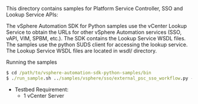 This directory contains samples for Platform Service Controller, SSO and Lookup Service APIs:

The vSphere Automation SDK for Python samples use the vCenter Lookup Service
to obtain the URLs for other vSphere Automation services (SSO, vAPI, VIM, SPBM, etc.).
The SDK contains the Lookup Service WSDL files. The samples use the python SUDS client
for accessing the lookup service. The Lookup Service WSDL files are located in wsdl/ directory.

Running the samples
```cmd
$ cd /path/to/vsphere-automation-sdk-python-samples/bin
$ ./run_sample.sh ../samples/vsphere/sso/external_psc_sso_workflow.py --lsurl https://<server>/lookupservice/sdk -u 'administrator@vsphere.local' -p 'Admin!23' -v
```
* Testbed Requirement:
    - 1 vCenter Server
